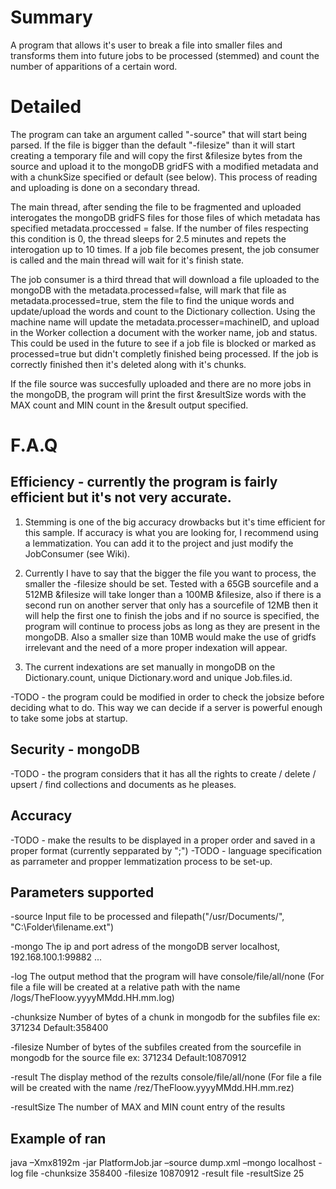 # Summary

A program that allows it's user to break a file into smaller files and transforms them into future jobs to be processed (stemmed) and count the number of apparitions of a certain word.

# Detailed

The program can take an argument called "-source" that will start being parsed. If the file is bigger than the default "-filesize" than it will start creating a temporary file and will copy the first &filesize bytes from the source and upload it to the mongoDB gridFS with a modified metadata and with a chunkSize specified or default (see below). This process of reading and uploading is done on a secondary thread.

The main thread, after sending the file to be fragmented and uploaded interogates the mongoDB gridFS files for those files of which metadata has specified metadata.proccessed = false. If the number of files respecting this condition is 0, the thread sleeps for 2.5 minutes and repets the interogation up to 10 times. If a job file becomes present, the job consumer is called and the main thread will wait for it's finish state.

The job consumer is a third thread that will download a file uploaded to the mongoDB with the metadata.processed=false, will mark that file as metadata.processed=true, stem the file to find the unique words and update/upload the words and count to the Dictionary collection. Using the machine name will update the metadata.processer=machineID, and upload in the Worker collection a document with the worker name, job and status. This could be used in the future to see if a job file is blocked or marked as processed=true but didn't completly finished being processed. If the job is correctly finished then it's deleted along with it's chunks.

If the file source was succesfully uploaded and there are no more jobs in the mongoDB, the program will print the first &resultSize words with the MAX count and MIN count in the &result output specified.

# F.A.Q

## Efficiency - currently the program is fairly efficient but it's not very accurate. 

 1. Stemming is one of the big accuracy drowbacks but it's time efficient for this sample. If accuracy is what you are looking for, I recommend using a lemmatization. You can add it to the project and just modify the JobConsumer (see Wiki).

 2. Currently I have to say that the bigger the file you want to process, the smaller the -filesize should be set. Tested with a 65GB sourcefile and a 512MB &filesize will take longer than a 100MB &filesize, also if there is a second run on another server that only has a sourcefile of 12MB then it will help the first one to finish the jobs and if no source is specified, the program will continue to process jobs as long as they are present in the mongoDB. Also a smaller size than 10MB would make the use of gridfs irrelevant and the need of a more proper indexation will appear.
 
 3. The current indexations are set manually in mongoDB on the Dictionary.count, unique Dictionary.word and unique Job.files.id.
 
 
 -TODO - the program could be modified in order to check the jobsize before deciding what to do. This way we can decide if a server is powerful enough to take some jobs at startup.

## Security - mongoDB
 -TODO - the program considers that it has all the rights to create / delete / upsert / find collections and documents as he pleases.

## Accuracy

 -TODO - make the results to be displayed in a proper order and saved in a proper format (currently sepparated by ";")
 -TODO - language specification as parrameter and propper lemmatization process to be set-up.


## Parameters supported

-source			  Input file to be processed and filepath("/usr/Documents/", "C:\Folder\filename.ext")

-mongo			  The ip and port adress of the mongoDB server
				      localhost, 192.168.100.1:99882 ...

-log			    The output method that the program will have
				      console/file/all/none (For file a file will be created at a relative path with the name /logs/TheFloow.yyyyMMdd.HH.mm.log)

-chunksize		Number of bytes of a chunk in mongodb for the subfiles file ex: 371234
				      Default:358400

-filesize		  Number of bytes of the subfiles created from the sourcefile in mongodb for the source file ex: 371234
				      Default:10870912

-result			  The display method of the rezults
				      console/file/all/none (For file a file will be created with the name /rez/TheFloow.yyyyMMdd.HH.mm.rez)

-resultSize		The number of MAX and MIN count entry of the results

## Example of ran

java –Xmx8192m -jar PlatformJob.jar –source dump.xml –mongo localhost -log file -chunksize 358400 -filesize 10870912 -result file -resultSize 25



